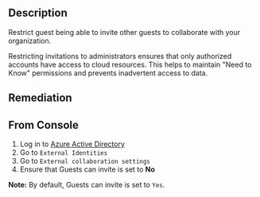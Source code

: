 ## Description

Restrict guest being able to invite other guests to collaborate with your organization.

Restricting invitations to administrators ensures that only authorized accounts have access to cloud resources. This helps to maintain "Need to Know" permissions and prevents inadvertent access to data.

## Remediation

## From Console

1. Log in to [Azure Active Directory](https://portal.azure.com/#blade/Microsoft_AAD_IAM/ActiveDirectoryMenuBlade/Overview)
2. Go to `External Identities`
3. Go to `External collaboration settings`
4. Ensure that Guests can invite is set to **No**

**Note:** By default, Guests can invite is set to `Yes`.
